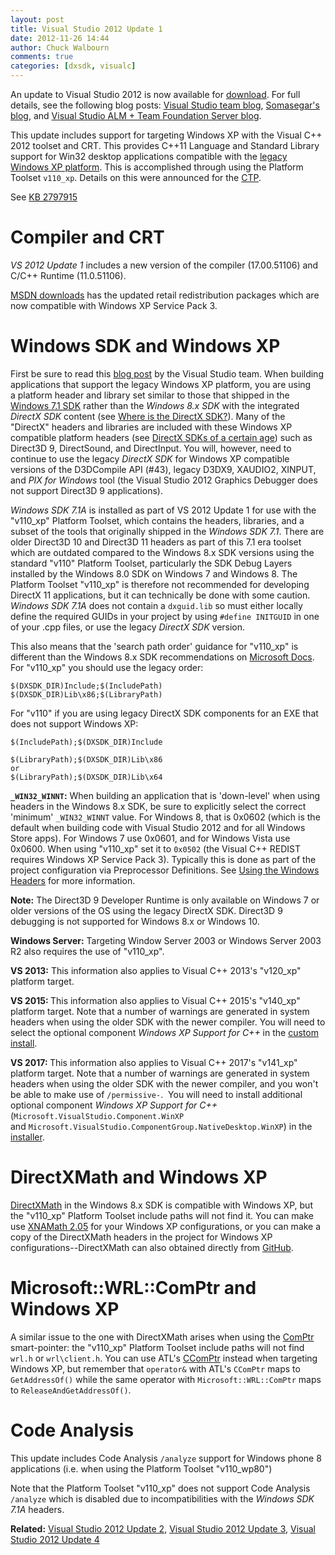 ```yaml
---
layout: post
title: Visual Studio 2012 Update 1
date: 2012-11-26 14:44
author: Chuck Walbourn
comments: true
categories: [dxsdk, visualc]
---
```

An update to Visual Studio 2012 is now available for <a href="http://www.microsoft.com/visualstudio/eng/downloads#d-visual-studio-2012-update">download</a>. For full details, see the following blog posts: <a href="https://devblogs.microsoft.com/visualstudio/visual-studio-2012-update-1-is-here/">Visual Studio team blog</a>, <span class="breadcrumb-item2"><a href="https://devblogs.microsoft.com/somasegar/visual-studio-2012-update-1-now-available/">Somasegar's blog</a>, and </span><a href="https://devblogs.microsoft.com/devops/visual-studio-and-team-foundation-server-2012-update-1-now-available/">Visual Studio ALM + Team Foundation Server blog</a>.
<!--more-->

This update includes support for targeting Windows XP with the Visual C++ 2012 toolset and CRT. This provides C++11 Language and Standard Library support for Win32 desktop applications compatible with the <a href="https://walbourn.github.io/goodbye-to-an-old-friend/">legacy Windows XP platform</a>. This is accomplished through using the Platform Toolset ``v110_xp``. Details on this were announced for the <a href="https://devblogs.microsoft.com/cppblog/windows-xp-targeting-with-c-in-visual-studio-2012/">CTP</a>.

See <a href="http://support.microsoft.com/kb/2797915">KB 2797915</a>

<h1>Compiler and CRT</h1>

<em>VS 2012 Update 1</em> includes a new version of the compiler (17.00.51106) and C/C++ Runtime (11.0.51106).

<a href="http://www.microsoft.com/en-us/download/details.aspx?id=30679">MSDN downloads</a> has the updated retail redistribution packages which are now compatible with Windows XP Service Pack 3.

<h1>Windows SDK and Windows XP</h1>

First be sure to read this <a href="https://devblogs.microsoft.com/cppblog/windows-xp-targeting-with-c-in-visual-studio-2012/">blog post</a> by the Visual Studio team. When building applications that support the legacy Windows XP platform, you are using a platform header and library set similar to those that shipped in the <a href="https://walbourn.github.io/windows-sdk-7-1/">Windows 7.1 SDK</a> rather than the <em>Windows 8.x SDK</em> with the integrated <em>DirectX SDK</em> content (see <a href="https://walbourn.github.io/where-is-the-directx-sdk/">Where is the DirectX SDK?</a>). Many of the "DirectX" headers and libraries are included with these Windows XP compatible platform headers (see <a href="https://walbourn.github.io/directx-sdk-s-of-a-certain-age/">DirectX SDKs of a certain age</a>) such as Direct3D 9, DirectSound, and DirectInput. You will, however, need to continue to use the legacy <em>DirectX SDK</em> for Windows XP compatible versions of the D3DCompile API (#43), legacy D3DX9, XAUDIO2, XINPUT, and <em>PIX for Windows</em> tool (the Visual Studio 2012 Graphics Debugger does not support Direct3D 9 applications).

<em>Windows SDK 7.1A</em> is installed as part of VS 2012 Update 1 for use with the "v110_xp" Platform Toolset, which contains the headers, libraries, and a subset of the tools that originally shipped in the <em>Windows SDK 7.1</em>. There are older Direct3D 10 and Direct3D 11 headers as part of this 7.1 era toolset which are outdated compared to the Windows 8.x SDK versions using the standard "v110" Platform Toolset, particularly the SDK Debug Layers installed by the Windows 8.0 SDK on Windows 7 and Windows 8. The Platform Toolset "v110_xp" is therefore not recommended for developing DirectX 11 applications, but it can technically be done with some caution. <em>Windows SDK 7.1A</em> does not contain a <code>dxguid.lib</code> so must either locally define the required GUIDs in your project by using <code>#define INITGUID</code> in one of your .cpp files, or use the legacy <em>DirectX SDK </em>version.

This also means that the 'search path order' guidance for "v110_xp" is different than the Windows 8.x SDK recommendations on <a href="https://docs.microsoft.com/en-us/windows/desktop/directx-sdk--august-2009-">Microsoft Docs</a>. For "v110_xp" you should use the legacy order:

```
$(DXSDK_DIR)Include;$(IncludePath)
$(DXSDK_DIR)Lib\x86;$(LibraryPath)
```

For "v110" if you are using legacy DirectX SDK components for an EXE that does not support Windows XP:

```
$(IncludePath);$(DXSDK_DIR)Include

$(LibraryPath);$(DXSDK_DIR)Lib\x86
or
$(LibraryPath);$(DXSDK_DIR)Lib\x64
```

<strong>``_WIN32_WINNT``:</strong> When building an application that is 'down-level' when using headers in the Windows 8.x SDK, be sure to explicitly select the correct 'minimum' ``_WIN32_WINNT`` value. For Windows 8, that is 0x0602 (which is the default when building code with Visual Studio 2012 and for all Windows Store apps). For Windows 7 use 0x0601, and for Windows Vista use 0x0600. When using "v110_xp" set it to <code>0x0502</code> (the Visual C++ REDIST requires Windows XP Service Pack 3). Typically this is done as part of the project configuration via Preprocessor Definitions. See <a href="https://docs.microsoft.com/en-us/windows/desktop/WinProg/using-the-windows-headers">Using the Windows Headers</a> for more information.

<strong>Note:</strong> The Direct3D 9 Developer Runtime is only available on Windows 7 or older versions of the OS using the legacy DirectX SDK. Direct3D 9 debugging is not supported for Windows 8.x or Windows 10.

<strong>Windows Server:</strong> Targeting Window Server 2003 or Windows Server 2003 R2 also requires the use of "v110_xp".

<strong>VS 2013:</strong> This information also applies to Visual C++ 2013's "v120_xp" platform target.

<strong>VS 2015: </strong>This information also applies to Visual C++ 2015's "v140_xp" platform target. Note that a number of warnings are generated in system headers when using the older SDK with the newer compiler. You will need to select the optional component <em>Windows XP Support for C++ </em>in the <a href="https://devblogs.microsoft.com/cppblog/setup-changes-in-visual-studio-2015-affecting-c-developers/">custom install</a>.

<strong>VS 2017: </strong>This information also applies to Visual C++ 2017's "v141_xp" platform target. Note that a number of warnings are generated in system headers when using the older SDK with the newer compiler, and you won't be able to make use of <code>/permissive-</code>.  You will need to install additional optional component <em>Windows XP Support for C++</em> (<code>Microsoft.VisualStudio.Component.WinXP</code> and <code>Microsoft.VisualStudio.ComponentGroup.NativeDesktop.WinXP</code>) in the <a href="https://devblogs.microsoft.com/cppblog/the-lightweight-visual-studio-15-installer/">installer</a>.

<h1>DirectXMath and Windows XP</h1>

<a href="https://walbourn.github.io/introducing-directxmath/">DirectXMath</a> in the Windows 8.x SDK is compatible with Windows XP, but the "v110_xp" Platform Toolset include paths will not find it. You can make use <a href="https://walbourn.github.io/xna-math-version-2-05-smoothing-the-transition-to-directxmath/">XNAMath 2.05</a> for your Windows XP configurations, or you can make a copy of the DirectXMath headers in the project for Windows XP configurations--DirectXMath can also obtained directly from <a href="https://github.com/Microsoft/DirectXMath">GitHub</a>.

<h1>Microsoft::WRL::ComPtr and Windows XP</h1>

A similar issue to the one with DirectXMath arises when using the <a href="https://docs.microsoft.com/en-us/cpp/windows/wrl/comptr-class">ComPtr</a> smart-pointer: the "v110_xp" Platform Toolset include paths will not find <code>wrl.h</code> or ``wrl\client.h``. You can use ATL's <a href="https://docs.microsoft.com/en-us/cpp/atl/reference/ccomptr-class">CComPtr</a> instead when targeting Windows XP, but remember that <code>operator&</code> with ATL's <code>CComPtr</code> maps to <code>GetAddressOf()</code> while the same operator with <code>Microsoft::WRL::ComPtr</code> maps to <code>ReleaseAndGetAddressOf()</code>.

<h1>Code Analysis</h1>

This update includes Code Analysis <code>/analyze</code> support for Windows phone 8 applications (i.e. when using the Platform Toolset "v110_wp80")

Note that the Platform Toolset "v110_xp" does not support Code Analysis <code>/analyze</code> which is disabled due to incompatibilities with the <em>Windows SDK 7.1A</em> headers.

<strong>Related:</strong> <a href="https://walbourn.github.io/visual-studio-2012-update-2/">Visual Studio 2012 Update 2</a>, <a href="https://walbourn.github.io/visual-studio-2012-update-3/">Visual Studio 2012 Update 3</a>, <a href="https://walbourn.github.io/visual-studio-2012-update-4/">Visual Studio 2012 Update 4</a>
